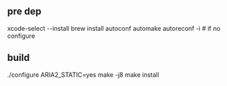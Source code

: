 ## pre dep
xcode-select --install 
brew install autoconf automake
autoreconf -i # if no configure

## build
./configure ARIA2_STATIC=yes
make -j8
make install
